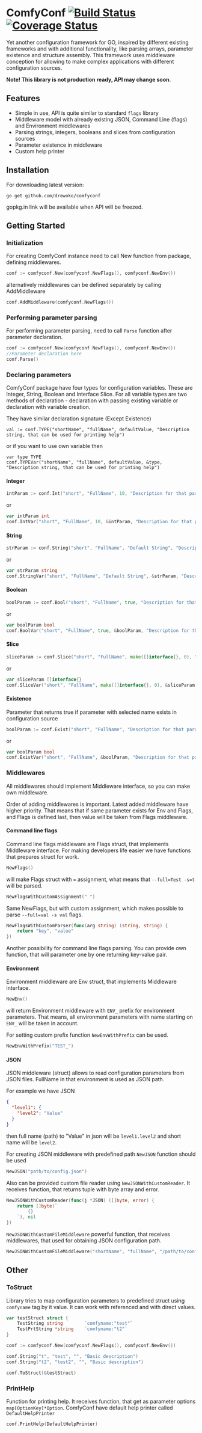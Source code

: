 # ComfyConf [![Build Status](https://travis-ci.org/drewoko/comfyconf.svg?branch=master)](https://travis-ci.org/drewoko/comfyconf) [![Coverage Status](https://coveralls.io/repos/github/drewoko/comfyconf/badge.svg?branch=master)](https://coveralls.io/github/drewoko/comfyconf?branch=master)

Yet another configuration framework for GO, inspired by different existing frameworks and with additional 
functionality, like parsing arrays, parameter existence and structure assembly. 
This framework uses middleware conception for allowing to make complex applications with different configuration sources. 

**Note! This library is not production ready, API may change soon**.

## Features

- Simple in use, API is quite similar to standard `flags` library
- Middleware model with already existing JSON, Command Line (flags) and Environment middlewares
- Parsing strings, integers, booleans and slices from configuration sources
- Parameter existence in middleware
- Custom help printer

## Installation
For downloading latest version:
    
    go get github.com/drewoko/comfyconf

gopkg.in link will be available when API will be freezed.

## Getting Started

### Initialization

For creating ComfyConf instance need to call New function from package, defining middlewares.
```go
conf := comfyconf.New(comfyconf.NewFlags(), comfyconf.NewEnv())
```
alternatively middlewares can be defined separately by calling AddMiddleware
```go
conf.AddMiddleware(comfyconf.NewFlags())
``` 

### Performing parameter parsing

For performing parameter parsing, need to call `Parse` function after parameter declaration.

```go
conf := comfyconf.New(comfyconf.NewFlags(), comfyconf.NewEnv())
//Parameter declaration here
conf.Parse()
```

### Declaring parameters

ComfyConf package have four types for configuration variables. These are Integer, String, Boolean and Interface Slice.
For all variable types are two methods of declaration - declaration with passing existing variable or declaration with variable creation.

They have similar declaration signature (Except Existence)

    val := conf.TYPE("shortName", "fullName", defaultValue, "Description string, that can be used for printing help")

or if you want to use own variable then
    
    var type TYPE
    conf.TYPEVar("shortName", "fullName", defaultValue, &type, "Description string, that can be used for printing help")

#### Integer
```go
intParam := conf.Int("short", "FullName", 10, "Description for that parameter")
``` 
or
```go
var intParam int
conf.IntVar("short", "FullName", 10, &intParam, "Description for that parameter")
``` 

#### String
```go
strParam := conf.String("short", "FullName", "Default String", "Description for that parameter")
``` 
or
```go
var strParam string
conf.StringVar("short", "FullName", "Default String", &strParam, "Description for that parameter")
``` 

#### Boolean
```go
boolParam := conf.Bool("short", "FullName", true, "Description for that parameter")
``` 
or
```go
var boolParam bool
conf.BoolVar("short", "FullName", true, &boolParam, "Description for that parameter")
``` 

#### Slice
```go
sliceParam := conf.Slice("short", "FullName", make([]interface{}, 0), "Description for that parameter")
``` 
or
```go
var sliceParam []interface{}
conf.SliceVar("short", "FullName", make([]interface{}, 0), &sliceParam, "Description for that parameter")
``` 

#### Existence
Parameter that returns true if parameter with selected name exists in configuration source
```go
boolParam := conf.Exist("short", "FullName", "Description for that parameter")
``` 
or
```go
var boolParam bool
conf.ExistVar("short", "FullName", &boolParam, "Description for that parameter")
``` 

### Middlewares

All middlewares should implement Middleware interface, so you can make own middleware.

Order of adding middlewares is important. Latest added middleware have higher priority. That means that if same parameter
exists for Env and Flags, and Flags is defined last, then value will be taken from Flags middleware.

#### Command line flags

Command line flags middleware are Flags struct, that implements Middleware interface.
For making developers life easier we have functions that prepares struct for work.

```go
NewFlags()
```
will make Flags struct with `=` assignment, what means that `--full=Test -s=t` will be parsed.

```go
NewFlagsWithCustomAssignment(" ")
```
Same NewFlags, but with custom assignment, which makes possible to parse  `--full=val -s val` flags.

```go
NewFlagsWithCustomParser(func(arg string) (string, string) {
    return "key", "value"
})
```
Another possibility for command line flags parsing. You can provide own function, that will parameter one by one returning key-value pair. 

#### Environment

Environment middleware are Env struct, that implements Middleware interface. 

```go
NewEnv()
```
will return Environment middleware with `ENV_` prefix for environment parameters. That means, all environment parameters 
with name starting on `ENV_` will be taken in account. 

For setting custom prefix function `NewEnvWithPrefix` can be used.

```go
NewEnvWithPrefix("TEST_")
```

#### JSON

JSON middleware (struct) allows to read configuration parameters from JSON files. FullName in that environment is used as JSON path.

For example we have JSON
```json
{
  "level1": {
    "level2": "Value"
  }
}
```
then full name (path) to "Value" in json will be `level1.level2` and short name will be `level2`.

For creating JSON middleware with predefined path `NewJSON` function should be used
```go 
NewJSON("path/to/config.json")
```

Also can be provided custom file reader using `NewJSONWithCustomReader`. It receives function, that returns tuple with
byte array and error.
```go 
NewJSONWithCustomReader(func(j *JSON) ([]byte, error) {
    return []byte(`
        {}
    `), nil
})
```

`NewJSONWithCustomFileMiddleware` powerful function, that receives middlewares, that used for obtaining JSON configuration path.
 
```go
NewJSONWithCustomFileMiddleware("shortName", "fullName", "/path/to/config.json", NewFlags(), NewEnv())
```

## Other

### ToStruct

Library tries to map configuration parameters to predefined struct using `comfyname` tag by it value. It can work with referenced and 
with direct values.

```go
var testStruct struct {
    TestString string        `comfyname:"test"`
    TestPrtString *string    `comfyname:"t2"`
}

conf := comfyconf.New(comfyconf.NewFlags(), comfyconf.NewEnv())

conf.String("t", "test", "", "Basic description")
conf.String("t2", "test2", "", "Basic description")

conf.ToStruct(&testStruct)
```

### PrintHelp

Function for printing help. It receives function, that get as parameter options `map[OptionKey]*Option`. ComfyConf have
default help printer called `DefaultHelpPrinter`

```go
conf.PrintHelp(DefaultHelpPrinter)
```







